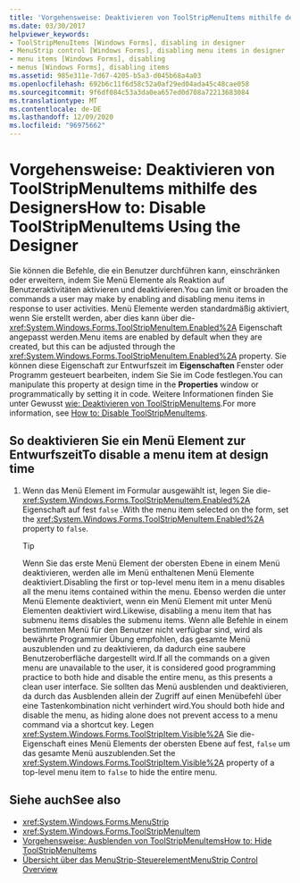 ```yaml
---
title: 'Vorgehensweise: Deaktivieren von ToolStripMenuItems mithilfe des Designers'
ms.date: 03/30/2017
helpviewer_keywords:
- ToolStripMenuItems [Windows Forms], disabling in designer
- MenuStrip control [Windows Forms], disabling menu items in designer
- menu items [Windows Forms], disabling
- menus [Windows Forms], disabling items
ms.assetid: 985e311e-7d67-4205-b5a3-d045b68a4a03
ms.openlocfilehash: 692b6c11f6d58c52a0af29ed04ada45c48cae058
ms.sourcegitcommit: 9f6df084c53a3da0ea657ed0d708a72213683084
ms.translationtype: MT
ms.contentlocale: de-DE
ms.lasthandoff: 12/09/2020
ms.locfileid: "96975662"
---
```

# <a name="how-to-disable-toolstripmenuitems-using-the-designer"></a><span data-ttu-id="75282-102">Vorgehensweise: Deaktivieren von ToolStripMenuItems mithilfe des Designers</span><span class="sxs-lookup"><span data-stu-id="75282-102">How to: Disable ToolStripMenuItems Using the Designer</span></span>
<span data-ttu-id="75282-103">Sie können die Befehle, die ein Benutzer durchführen kann, einschränken oder erweitern, indem Sie Menü Elemente als Reaktion auf Benutzeraktivitäten aktivieren und deaktivieren.</span><span class="sxs-lookup"><span data-stu-id="75282-103">You can limit or broaden the commands a user may make by enabling and disabling menu items in response to user activities.</span></span> <span data-ttu-id="75282-104">Menü Elemente werden standardmäßig aktiviert, wenn Sie erstellt werden, aber dies kann über die- <xref:System.Windows.Forms.ToolStripMenuItem.Enabled%2A> Eigenschaft angepasst werden.</span><span class="sxs-lookup"><span data-stu-id="75282-104">Menu items are enabled by default when they are created, but this can be adjusted through the <xref:System.Windows.Forms.ToolStripMenuItem.Enabled%2A> property.</span></span> <span data-ttu-id="75282-105">Sie können diese Eigenschaft zur Entwurfszeit im **Eigenschaften** Fenster oder Programm gesteuert bearbeiten, indem Sie Sie im Code festlegen.</span><span class="sxs-lookup"><span data-stu-id="75282-105">You can manipulate this property at design time in the **Properties** window or programmatically by setting it in code.</span></span> <span data-ttu-id="75282-106">Weitere Informationen finden Sie unter Gewusst [wie: Deaktivieren von ToolStripMenuItems](how-to-disable-toolstripmenuitems.md).</span><span class="sxs-lookup"><span data-stu-id="75282-106">For more information, see [How to: Disable ToolStripMenuItems](how-to-disable-toolstripmenuitems.md).</span></span>

## <a name="to-disable-a-menu-item-at-design-time"></a><span data-ttu-id="75282-107">So deaktivieren Sie ein Menü Element zur Entwurfszeit</span><span class="sxs-lookup"><span data-stu-id="75282-107">To disable a menu item at design time</span></span>

1. <span data-ttu-id="75282-108">Wenn das Menü Element im Formular ausgewählt ist, legen Sie die- <xref:System.Windows.Forms.ToolStripMenuItem.Enabled%2A> Eigenschaft auf fest `false` .</span><span class="sxs-lookup"><span data-stu-id="75282-108">With the menu item selected on the form, set the <xref:System.Windows.Forms.ToolStripMenuItem.Enabled%2A> property to `false`.</span></span>

    > [!TIP]
    > <span data-ttu-id="75282-109">Wenn Sie das erste Menü Element der obersten Ebene in einem Menü deaktivieren, werden alle im Menü enthaltenen Menü Elemente deaktiviert.</span><span class="sxs-lookup"><span data-stu-id="75282-109">Disabling the first or top-level menu item in a menu disables all the menu items contained within the menu.</span></span> <span data-ttu-id="75282-110">Ebenso werden die unter Menü Elemente deaktiviert, wenn ein Menü Element mit unter Menü Elementen deaktiviert wird.</span><span class="sxs-lookup"><span data-stu-id="75282-110">Likewise, disabling a menu item that has submenu items disables the submenu items.</span></span> <span data-ttu-id="75282-111">Wenn alle Befehle in einem bestimmten Menü für den Benutzer nicht verfügbar sind, wird als bewährte Programmier Übung empfohlen, das gesamte Menü auszublenden und zu deaktivieren, da dadurch eine saubere Benutzeroberfläche dargestellt wird.</span><span class="sxs-lookup"><span data-stu-id="75282-111">If all the commands on a given menu are unavailable to the user, it is considered good programming practice to both hide and disable the entire menu, as this presents a clean user interface.</span></span> <span data-ttu-id="75282-112">Sie sollten das Menü ausblenden und deaktivieren, da durch das Ausblenden allein der Zugriff auf einen Menübefehl über eine Tastenkombination nicht verhindert wird.</span><span class="sxs-lookup"><span data-stu-id="75282-112">You should both hide and disable the menu, as hiding alone does not prevent access to a menu command via a shortcut key.</span></span> <span data-ttu-id="75282-113">Legen <xref:System.Windows.Forms.ToolStripItem.Visible%2A> Sie die-Eigenschaft eines Menü Elements der obersten Ebene auf fest, `false` um das gesamte Menü auszublenden.</span><span class="sxs-lookup"><span data-stu-id="75282-113">Set the <xref:System.Windows.Forms.ToolStripItem.Visible%2A> property of a top-level menu item to `false` to hide the entire menu.</span></span>

## <a name="see-also"></a><span data-ttu-id="75282-114">Siehe auch</span><span class="sxs-lookup"><span data-stu-id="75282-114">See also</span></span>

- <xref:System.Windows.Forms.MenuStrip>
- <xref:System.Windows.Forms.ToolStripMenuItem>
- [<span data-ttu-id="75282-115">Vorgehensweise: Ausblenden von ToolStripMenuItems</span><span class="sxs-lookup"><span data-stu-id="75282-115">How to: Hide ToolStripMenuItems</span></span>](how-to-hide-toolstripmenuitems.md)
- [<span data-ttu-id="75282-116">Übersicht über das MenuStrip-Steuerelement</span><span class="sxs-lookup"><span data-stu-id="75282-116">MenuStrip Control Overview</span></span>](menustrip-control-overview-windows-forms.md)
